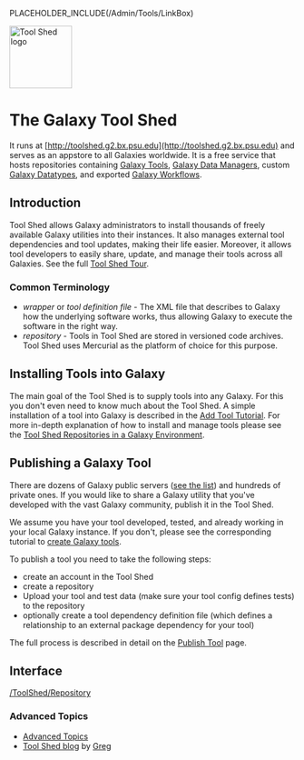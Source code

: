 PLACEHOLDER_INCLUDE(/Admin/Tools/LinkBox)
<div class='right'> <a href='/ToolShed'><img src='/Images/Logos/ToolShed.jpg' alt='Tool Shed logo' height="110px" /></a> 
</div>

# The Galaxy Tool Shed

It runs at [http://toolshed.g2.bx.psu.edu](http://toolshed.g2.bx.psu.edu) and serves as an appstore to all Galaxies worldwide. It is a free service that hosts repositories containing [Galaxy Tools](/Admin/Tools), [Galaxy Data Managers](/Admin/Tools/DataManagers), custom [Galaxy Datatypes](/Admin/Datatypes), and exported [Galaxy Workflows](/Learn/AdvancedWorkflow).

## Introduction
Tool Shed allows Galaxy administrators to install thousands of freely available Galaxy utilities into their instances. It also manages external tool dependencies and tool updates, making their life easier. Moreover, it allows tool developers to easily share, update, and manage their tools across all Galaxies. See the full [Tool Shed Tour](/ToolShed/Tour).

### Common Terminology
* *wrapper* or *tool definition file* - The XML file that describes to Galaxy how the underlying software works, thus allowing Galaxy to execute the software in the right way.
* *repository* - Tools in Tool Shed are stored in versioned code archives. Tool Shed uses Mercurial as the platform of choice for this purpose.

## Installing Tools into Galaxy
The main goal of the Tool Shed is to supply tools into any Galaxy. For this you don't even need to know much about the Tool Shed. A simple installation of a tool into Galaxy is described in the [Add Tool Tutorial](/Admin/Tools/AddToolFromToolShedTutorial). For more in-depth explanation of how to install and manage tools please see the 
[Tool Shed Repositories in a Galaxy Environment](/InstallingRepositories).

## Publishing a Galaxy Tool
There are dozens of Galaxy public servers ([see the list](/PublicGalaxyServers)) and hundreds of private ones. If you would like to share a Galaxy utility that you've developed with the vast Galaxy community, publish it in the Tool Shed.

We assume you have your tool developed, tested, and already working in your local Galaxy instance. If you don't, please see the corresponding tutorial to [create Galaxy tools](/Admin/Tools/AddToolTutorial).

To publish a tool you need to take the following steps:
* create an account in the Tool Shed
* create a repository
* Upload your tool and test data (make sure your tool config defines tests) to the repository
* optionally create a tool dependency definition file (which defines a relationship to an external package dependency for your tool)

The full process is described in detail on the [Publish Tool](/ToolShed/PublishTool) page.

## Interface
[/ToolShed/Repository](/ToolShed/Repository)
### Advanced Topics

* [Advanced Topics](/ToolShedAdvancedTopics)
* [Tool Shed blog](http://gregvonkuster.org) by [Greg](/greg_vonkuster)
